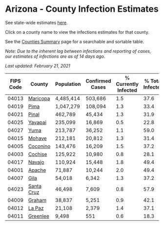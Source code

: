 # Arizona - County Infection Estimates

See state-wide estimates [here](/infections/us-az).

Click on a county name to view the infections estimates for that county.

See the [Counties Summary](/infections/summary-counties) page for a searchable and sortable table.

*Note: Due to the inherent lag between infections and reporting of cases, our estimates of infections are as of 14 days ago.*

*Last updated: February 21, 2021*

|   FIPS Code |                   County |   Population |   Confirmed Cases |   % Currently Infected |   % Total Infected |
|-------------|--------------------------|--------------|-------------------|------------------------|--------------------|
|       04013 |     [Maricopa](maricopa) |    4,485,414 |           503,686 |                    1.5 |               37.6 |
|       04019 |             [Pima](pima) |    1,047,279 |           108,094 |                    1.3 |               33.4 |
|       04021 |           [Pinal](pinal) |      462,789 |            45,434 |                    1.3 |               31.9 |
|       04025 |       [Yavapai](yavapai) |      235,099 |            16,869 |                    0.5 |               22.8 |
|       04027 |             [Yuma](yuma) |      213,787 |            36,252 |                    1.1 |               59.0 |
|       04015 |         [Mohave](mohave) |      212,181 |            20,812 |                    1.3 |               31.4 |
|       04005 |     [Coconino](coconino) |      143,476 |            16,209 |                    1.5 |               37.2 |
|       04003 |       [Cochise](cochise) |      125,922 |            10,980 |                    0.8 |               28.1 |
|       04017 |         [Navajo](navajo) |      110,924 |            15,448 |                    1.8 |               49.4 |
|       04001 |         [Apache](apache) |       71,887 |            10,244 |                    2.0 |               49.4 |
|       04007 |             [Gila](gila) |       54,018 |             6,342 |                    1.3 |               37.2 |
|       04023 | [Santa Cruz](santa-cruz) |       46,498 |             7,609 |                    0.8 |               57.9 |
|       04009 |         [Graham](graham) |       38,837 |             5,251 |                    0.9 |               42.1 |
|       04012 |         [La Paz](la-paz) |       21,108 |             2,379 |                    1.4 |               37.1 |
|       04011 |     [Greenlee](greenlee) |        9,498 |               551 |                    0.6 |               18.3 |